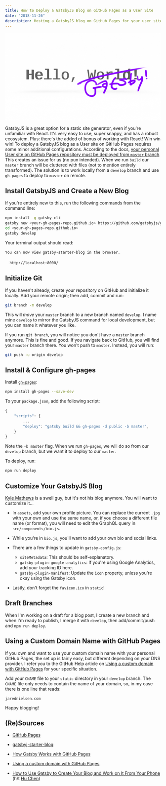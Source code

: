 ```yaml
---
title: How to Deploy a GatsbyJS Blog on GitHub Pages as a User Site
date: "2018-11-26"
description: Hosting a GatsbyJS blog on GitHub Pages for your user site requires additional configuration. Here's how to deploy.
---
```


![How to Deploy a GatsbyJS Blog on GitHub Pages as a User Site](./jared-nielsen-deploy-gatsbyjs-github-pages-user-hello-world.png)

GatsbyJS is a great option for a static site generator, even if you're unfamiliar with React. It's very easy to use, super snappy, and has a robust ecosystem. Plus: there's the added of bonus of working with React! Win win win! To deploy a GatsbyJS blog as a User site on GitHub Pages requires some minor additional configurations. According to the docs, [your personal User site on GitHub Pages repository must be deployed from `master` branch](https://help.github.com/articles/user-organization-and-project-pages/#user-and-organization-pages-sites). This creates an issue for us (no pun intended). When we run `build` our `master` branch will be cluttered with files (not to mention entirely transformed). The solution is to work locally from a `develop` branch and use `gh-pages` to deploy to `master` on remote.

## Install GatsbyJS and Create a New Blog
If you're entirely new to this, run the following commands from the command line:

```sh
npm install -g gatsby-cli
gatsby new <your-gh-pages-repo.github.io> https://github.com/gatsbyjs/gatsby-starter-blog
cd <your-gh-pages-repo.github.io>
gatsby develop
```

Your terminal output should read:

```sh
You can now view gatsby-starter-blog in the browser.

  http://localhost:8000/
```

## Initialize Git
If you haven't already, create your repository on GitHub and initialize it locally. Add your remote origin; then add, commit and run:  

```sh
git branch -m develop
```

This will _move_ your `master` branch to a new branch named `develop`. I name mine `develop` to mirror the GatsbyJS command for local development, but you can name it whatever you like.

If you run `git branch`, you will notice you don't have a `master` branch anymore. This is fine and good. If you navigate back to GitHub, you will find your `master` branch there. You won't push to `master`. Instead, you will run:

```sh
git push -u origin develop
```

## Install & Configure gh-pages
Install [`gh-pages`](https://www.npmjs.com/package/gh-pages):

```sh
npm install gh-pages --save-dev
```

To your `package.json`, add the following script:

```js
{
    "scripts": {
        ...
        "deploy": "gatsby build && gh-pages -d public -b master",
    }
}
```

Note the `-b master` flag. When we run `gh-pages`, we will do so from our `develop` branch, but we want it to deploy to our `master`.  

To deploy, run:

```sh
npm run deploy
```

## Customize Your GatsbyJS Blog
[Kyle Mathews](https://twitter.com/kylemathews) is a swell guy, but it's not his blog anymore. You will want to customize it...

* In `assets`, add your own profile picture. You can replace the current `.jpg` with your own and use the same name, or, if you choose a different file name (or format), you will need to edit the GraphQL query in `src/components/bio.js`.

* While you're in `bio.js`, you'll want to add your own bio and social links.

* There are a few things to update in `gatsby-config.js`:
  * `siteMetadata`: This should be self-explanatory.
  * `gatsby-plugin-google-analytics`: If you're using Google Analytics, add your tracking ID here.
  * `gatsby-plugin-manifest`: Update the `icon` property, unless you're okay using the Gatsby icon.

* Lastly, don't forget the `favicon.ico` in `static`!


## Draft Branches
When I'm working on a draft for a blog post, I create a new branch and when I'm ready to publish, I merge it with `develop`, then add/commit/push and `npm run deploy`.

## Using a Custom Domain Name with GitHub Pages
If you own and want to use your custom domain name with your personal GitHub Pages, the set up is fairly easy, but different depending on your DNS provider. I refer you to the GitHub Help article on [Using a custom domain with GitHub Pages](https://help.github.com/articles/using-a-custom-domain-with-github-pages/) for your specific situation.

Add your `CNAME` file to your `static` directory in your `develop` branch. The `CNAME` file only needs to contain the name of your domain, so, in my case there is one line that reads:

```
jarednielsen.com
```

Happy blogging!

## (Re)Sources

* [GitHub Pages](https://pages.github.com/)

* [gatsbyj-starter-blog](https://github.com/gatsbyjs/gatsby-starter-blog)

* [How Gatsby Works with GitHub Pages](https://www.gatsbyjs.org/docs/how-gatsby-works-with-github-pages/)

* [Using a custom domain with GitHub Pages](https://help.github.com/articles/using-a-custom-domain-with-github-pages/)

* [How to Use Gatsby to Create Your Blog and Work on It From Your Phone](https://medium.freecodecamp.org/how-to-write-a-blog-using-gatsby-from-your-phone-e92a99851a04) (h/t [Hu Chen](https://medium.freecodecamp.org/@chen))
